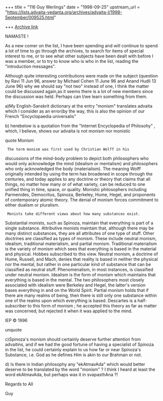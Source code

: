 +++
title = "116 Guy Werlings"
date = "1998-09-25"
upstream_url = "https://lists.advaita-vedanta.org/archives/advaita-l/1998-September/009525.html"

+++
[Archive link](https://lists.advaita-vedanta.org/archives/advaita-l/1998-September/009525.html)

NAMASTE !

As a new comer on the list, I have been spending and will continue to
spend a lot of time to go through the archives, to search for items of
special interest to me, or to see what other subjects have been dealt
with before I was a member, or to try to know who is who in the list,
reading the "introduction messages".

Although quite interesting contributions were made on the subject
(question by Ravi 11 Jun 96, answer by Michael Cohen 11 June 96 and
Anand Hudli 13 June 96) why we should say "not two" instead of one, I
think the matter could be discussed again,as it seems there is a lot of
new members since the discussion was held. Perhaps can I/we learn
something from them.

a)My English-Sanskrit dictionary at the entry "monism" translates
advaita which I consider as an error(by the way, this is also the
opinion of our French "Encyclopaedia universalis"

b) herebelow is a quotation from the "Internet Encyclopedia of
Philosohy" , which, I believe, shows our advaita is not monism nor
monistic

quote
                                Monism



     The term monism was first used by Christian Wolff in his
discussions of the mind-body problem to depict both philosophers who
would only acknowledge the mind (idealism or mentalism) and philosophers
who only acknowledged the body (materialism). The meaning Wolff
originally intended by using the term has broadened in scope through the
centuries, and today applies to any doctrine or theory that claims that
all things, no matter how many or of what variety, can be reduced to one
unified thing in time, space, or quality. Monistic philosophers
including Parmenides, Democritus, Spinoza, Berkeley, Hume, Hegel, and
proponents of contemporary atomic theory. The denial of monism forces
commitment to either dualism or pluralism.

     Monists take different views about how many substances exist.
Substantial monists, such as Spinoza, maintain that everything is part
of a single substance. Attributive monists maintain that, although there
may be many distinct substances, they are all attributes of one type of
stuff. Other doctrines are classified as types of monism. These include
neutral monism, idealism, traditional materialism, and partial monism.
Traditional materialism is the variety of monism which sees that
everything is based in the material and physical. Hobbes subscribed to
this view. Neutral monism, a doctrine of Hume, Russell, and Mach, denies
that reality is based in neither the physical nor the mental, but rather
in one particular kind of substance that can be classified as
neutral stuff. Phenomenalism, in most instances, is classified under
neutral monism. Idealism is the form of monism which maintains that
everything is based in the mental. The two philosophers most closely
associated with idealism were Berkeley and Hegel, the latter's version
bases everything in and on the World Spirit. Partial monism holds that
if there are many realms of being, then there is still only one
substance within one of the realms upon which everything is based.
Descartes is a half-subscriber to this form of monism ; he accepted this
theory as far as matter was concerned, but rejected it when it was
applied to the mind.

IEP                                   © 1996

unquote

c)Spinoza's monism should certainly deserve further attention from
advaitins, and if we had the good fortune of having a specialist of
Spinoza in the list, he could certainly  explain to us how far or near
Spinoza's Substance, i.e. God as he defines Him is akin to our Brahman
or not.

d) Is there in Indian philosophy any "ekAtmavAda" which would better
deserve to be translated by the word "monism" ? I think I heard at least
the word ekAtmavAda, but perhaps was it in svapasthAna ?!

Regards to All

Guy

